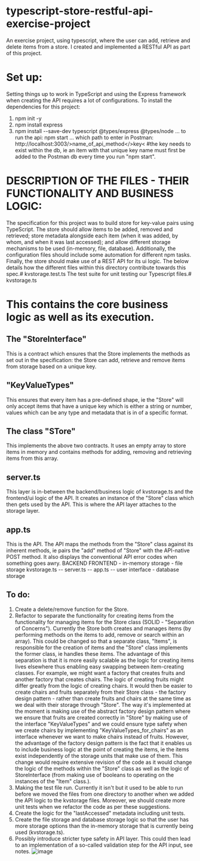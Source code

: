 # typescript-store-restful-api-exercise-project
An exercise project, using typescript, where the user can add, retrieve and delete items from a store. I created and implemented a RESTful API as part of this project. 

# Set up:

Setting things up to work in TypeScript and using the Express framework when creating the API requires a lot of configurations. To install the dependencies for this project:
1. npm init -y
2. npm install express
3. npm install --save-dev typescript @types/express @types/node
... to run the api:
npm start
... which path to enter in Postman:
http://localhost:3003/>name_of_api_method</>key<   #the key needs to exist within the db, ie an item with that unique key name must first be added to the Postman db every time you run "npm start".  
                         
 # DESCRIPTION OF THE FILES - THEIR FUNCTIONALITY AND BUSINESS LOGIC: 

The specification for this project was to build store for key-value pairs using TypeScript. The store should allow items to be added, removed and retrieved; store metadata alongside each item (when it was added, by whom, and when it was last accessed); and allow different storage mechanisms to be used (in-memory, file, database). Additionally, the configuration files should include some automation for different npm tasks. Finally, the store should make use of a REST API for its ui logic. The below details how the different files within this directory contribute towards this spec.# kvstorage.test.ts
The test suite for unit testing our Typescript files.# kvstorage.ts

# This contains the core business logic as well as its execution.

## The "StoreInterface" 
This is a contract which ensures that the Store implements the methods as set out in the specification: the Store can add, retrieve and remove items from storage based on a unique key.

## "KeyValueTypes" 
This ensures that every item has a pre-defined shape, ie the "Store" will only accept items that have a unique key which is either a string or number, values which can be any type and metadata that is in of a specific format.

## The class "STore" 
This implements the above two contracts. It uses an empty array to store items in memory and contains methods for adding, removing and retrieving items from this array.

## server.ts 
This layer is in-between the backend/business logic of kvstorage.ts and the frontend/ui logic of the API. It creates an instance of the "Store" class which then gets used by the API. This is where the API layer attaches to the storage layer.

## app.ts
This is the API. The API maps the methods from the "Store" class against its inherent methods, ie pairs the "add" method of "Store" with the API-native POST method. It also displays the conventional API error codes when something goes awry.
        BACKEND                                                            FRONTEND
      - in-memory storage
      - file storage       kvstorage.ts  --  server.ts  --  app.ts  --  user interface
      - database storage

## To do:
1. Create a delete/remove function for the Store.
2. Refactor to separate the functionality for creating items from the functionality for managing items for the Store class (SOLID - "Separation of Concerns"). Currently the Store both creates and manages items (by performing methods on the items to add, remove or search within an array). This could be changed so that a separate class, "Items", is responsible for the creation of items and the "Store" class implements the former class, ie handles these items. The advantage of this separation is that it is more easily scalable as the logic for creating items lives elsewhere thus enabling easy swapping between item-creating classes. For example, we might want a factory that creates fruits and another factory that creates chairs. The logic of creating fruits might differ greatly from the logic of creating chairs. It would then be easier to create chairs and fruits separately from their Store class - the factory design pattern - rather than create fruits and chairs at the same time as we deal with their storage through "Store". The way it's implemented at the moment is making use of the abstract factory design pattern where we ensure that fruits are created correctly in "Store" by making use of the interface "KeyValueTypes" and we could ensure type safety when we create chairs by implementing "KeyValueTypes_for_chairs" as an interface whenever we want to make chairs instead of fruits. However, the advantage of the factory design pattern is the fact that it enables us to include business logic at the point of creating the items, ie the items exist independently of the storage units that make use of them. This change would require extensive revision of the code as it would change the logic of the methods within the "Store" class as well as the logic of StoreInterface (from making use of booleans to operating on the instances of the "Item" class.).
3. Making the test file run. Currently it isn't but it used to be able to run before we moved the files from one directory to another when we added the API logic to the kvstorage files. Moreover, we should create more unit tests when we refactor the code as per these suggestions.
4. Create the logic for the "lastAccessed" metadata including unit tests.
5. Create the file storage and database storage logic so that the user has more storage options than the in-memory storage that is currently being used (kvstorage.ts).
6. Possibly introduce stricter type safety in API layer. This could then lead to an implementation of a so-called validation step for the API input, see notes.
![image](https://user-images.githubusercontent.com/74827533/165255056-62bb197e-44a0-4066-851c-4df7a501603b.png)
